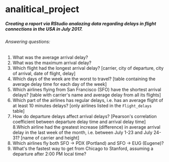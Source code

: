 # analitical_project
##### Creating a raport via RStudio analazing data regarding delays in flight connections in the USA in July 2017. 
###### Answering questions:
1. What was the average arrival delay? 
2. What was the maximum arrival delay?
3. Which flight had the longest arrival delay?
[carrier, city of departure, city of arrival, date of flight, delay]
4. Which days of the week are the worst to travel?
[table containing the average delay time for each day of the week]
5. Which airlines flying from San Francisco (SFO) have the shortest arrival delays?
[table with carrier's name and average delay from all its flights]
6. Which part of the airlines has regular delays, i.e. has an average flight of at least 10 minutes delays?
[only airlines listed in the `Flight_delays` table]
7. How do departure delays affect arrival delays?
[Pearson's correlation coefficient between departure delay time and arrival delay time]
8.Which airline had the greatest increase (difference) in average arrival delay in the last week of the month, i.e. between July 1-23 and July 24-31?
[name of carrier and height]
9. Which airlines fly both SFO → PDX (Portland) and SFO → EUG (Eugene)?
10. What's the fastest way to get from Chicago to Stanford, assuming a departure after 2:00 PM local time?
